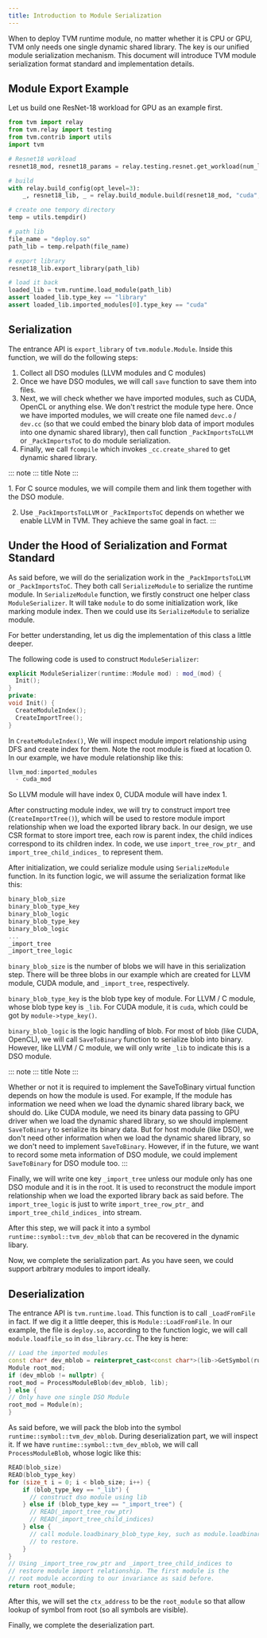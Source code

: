 ```yaml
---
title: Introduction to Module Serialization
---
```


When to deploy TVM runtime module, no matter whether it is CPU or GPU,
TVM only needs one single dynamic shared library. The key is our unified
module serialization mechanism. This document will introduce TVM module
serialization format standard and implementation details.

## Module Export Example

Let us build one ResNet-18 workload for GPU as an example first.

``` python
from tvm import relay
from tvm.relay import testing
from tvm.contrib import utils
import tvm

# Resnet18 workload
resnet18_mod, resnet18_params = relay.testing.resnet.get_workload(num_layers=18)

# build
with relay.build_config(opt_level=3):
    _, resnet18_lib, _ = relay.build_module.build(resnet18_mod, "cuda", params=resnet18_params)

# create one tempory directory
temp = utils.tempdir()

# path lib
file_name = "deploy.so"
path_lib = temp.relpath(file_name)

# export library
resnet18_lib.export_library(path_lib)

# load it back
loaded_lib = tvm.runtime.load_module(path_lib)
assert loaded_lib.type_key == "library"
assert loaded_lib.imported_modules[0].type_key == "cuda"
```

## Serialization

The entrance API is `export_library` of `tvm.module.Module`. Inside this
function, we will do the following steps:

1.  Collect all DSO modules (LLVM modules and C modules)
2.  Once we have DSO modules, we will call `save` function to save them
    into files.
3.  Next, we will check whether we have imported modules, such as CUDA,
    OpenCL or anything else. We don\'t restrict the module type here.
    Once we have imported modules, we will create one file named
    `devc.o` / `dev.cc` (so that we could embed the binary blob data of
    import modules into one dynamic shared library), then call function
    `_PackImportsToLLVM` or `_PackImportsToC` to do module
    serialization.
4.  Finally, we call `fcompile` which invokes `_cc.create_shared` to get
    dynamic shared library.

::: note
::: title
Note
:::

1\. For C source modules, we will compile them and link them together
with the DSO module.

2.  Use `_PackImportsToLLVM` or `_PackImportsToC` depends on whether we
    enable LLVM in TVM. They achieve the same goal in fact.
:::

## Under the Hood of Serialization and Format Standard

As said before, we will do the serialization work in the
`_PackImportsToLLVM` or `_PackImportsToC`. They both call
`SerializeModule` to serialize the runtime module. In `SerializeModule`
function, we firstly construct one helper class `ModuleSerializer`. It
will take `module` to do some initialization work, like marking module
index. Then we could use its `SerializeModule` to serialize module.

For better understanding, let us dig the implementation of this class a
little deeper.

The following code is used to construct `ModuleSerializer`:

``` c++
explicit ModuleSerializer(runtime::Module mod) : mod_(mod) {
  Init();
}
private:
void Init() {
  CreateModuleIndex();
  CreateImportTree();
}
```

In `CreateModuleIndex()`, We will inspect module import relationship
using DFS and create index for them. Note the root module is fixed at
location 0. In our example, we have module relationship like this:

``` c++
llvm_mod:imported_modules
  - cuda_mod
```

So LLVM module will have index 0, CUDA module will have index 1.

After constructing module index, we will try to construct import tree
(`CreateImportTree()`), which will be used to restore module import
relationship when we load the exported library back. In our design, we
use CSR format to store import tree, each row is parent index, the child
indices correspond to its children index. In code, we use
`import_tree_row_ptr_` and `import_tree_child_indices_` to represent
them.

After initialization, we could serialize module using `SerializeModule`
function. In its function logic, we will assume the serialization format
like this:

``` c++
binary_blob_size
binary_blob_type_key
binary_blob_logic
binary_blob_type_key
binary_blob_logic
...
_import_tree
_import_tree_logic
```

`binary_blob_size` is the number of blobs we will have in this
serialization step. There will be three blobs in our example which are
created for LLVM module, CUDA module, and `_import_tree`, respectively.

`binary_blob_type_key` is the blob type key of module. For LLVM / C
module, whose blob type key is `_lib`. For CUDA module, it is `cuda`,
which could be got by `module->type_key()`.

`binary_blob_logic` is the logic handling of blob. For most of blob
(like CUDA, OpenCL), we will call `SaveToBinary` function to serialize
blob into binary. However, like LLVM / C module, we will only write
`_lib` to indicate this is a DSO module.

::: note
::: title
Note
:::

Whether or not it is required to implement the SaveToBinary virtual
function depends on how the module is used. For example, If the module
has information we need when we load the dynamic shared library back, we
should do. Like CUDA module, we need its binary data passing to GPU
driver when we load the dynamic shared library, so we should implement
`SaveToBinary` to serialize its binary data. But for host module (like
DSO), we don\'t need other information when we load the dynamic shared
library, so we don\'t need to implement `SaveToBinary`. However, if in
the future, we want to record some meta information of DSO module, we
could implement `SaveToBinary` for DSO module too.
:::

Finally, we will write one key `_import_tree` unless our module only has
one DSO module and it is in the root. It is used to reconstruct the
module import relationship when we load the exported library back as
said before. The `import_tree_logic` is just to write
`import_tree_row_ptr_` and `import_tree_child_indices_` into stream.

After this step, we will pack it into a symbol
`runtime::symbol::tvm_dev_mblob` that can be recovered in the dynamic
libary.

Now, we complete the serialization part. As you have seen, we could
support arbitrary modules to import ideally.

## Deserialization

The entrance API is `tvm.runtime.load`. This function is to call
`_LoadFromFile` in fact. If we dig it a little deeper, this is
`Module::LoadFromFile`. In our example, the file is `deploy.so`,
according to the function logic, we will call `module.loadfile_so` in
`dso_library.cc`. The key is here:

``` c++
// Load the imported modules
const char* dev_mblob = reinterpret_cast<const char*>(lib->GetSymbol(runtime::symbol::tvm_dev_mblob));
Module root_mod;
if (dev_mblob != nullptr) {
root_mod = ProcessModuleBlob(dev_mblob, lib);
} else {
// Only have one single DSO Module
root_mod = Module(n);
}
```

As said before, we will pack the blob into the symbol
`runtime::symbol::tvm_dev_mblob`. During deserialization part, we will
inspect it. If we have `runtime::symbol::tvm_dev_mblob`, we will call
`ProcessModuleBlob`, whose logic like this:

``` c++
READ(blob_size)
READ(blob_type_key)
for (size_t i = 0; i < blob_size; i++) {
    if (blob_type_key == "_lib") {
      // construct dso module using lib
    } else if (blob_type_key == "_import_tree") {
      // READ(_import_tree_row_ptr)
      // READ(_import_tree_child_indices)
    } else {
      // call module.loadbinary_blob_type_key, such as module.loadbinary_cuda
      // to restore.
    }
}
// Using _import_tree_row_ptr and _import_tree_child_indices to
// restore module import relationship. The first module is the
// root module according to our invariance as said before.
return root_module;
```

After this, we will set the `ctx_address` to be the `root_module` so
that allow lookup of symbol from root (so all symbols are visible).

Finally, we complete the deserialization part.
